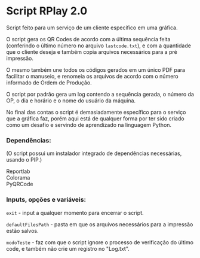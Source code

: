 # Script RPlay 2.0

Script feito para um serviço de um cliente específico em uma gráfica.  

O script gera os QR Codes de acordo com a última sequência feita (conferindo o último número no arquivo `lastcode.txt`), e com a quantidade que o cliente deseja e também copia arquivos necessários para a pré impressão. 

O mesmo também une todos os códigos gerados em um único PDF para facilitar o manuseio, e renomeia os arquivos de acordo com o número informado de Ordem de Produção.  

O script por padrão gera um log contendo a sequência gerada, o número da OP, o dia e horário e o nome do usuário da máquina.

No final das contas o script é demasiadamente específico para o serviço que a gráfica faz, porém aqui está de qualquer forma por ter sido criado como um desafio e servindo de aprendizado na linguagem Python.  

### Dependências:  
(O script possui um instalador integrado de dependências necessárias, usando o PIP.)

Reportlab  
Colorama  
PyQRCode  

### Inputs, opções e variáveis:  
`exit` - input a qualquer momento para encerrar o script.  

`defaultFilesPath` - pasta em que os arquivos necessários para a impressão estão salvos.  

`modoTeste` - faz com que o script ignore o processo de verificação do último code, e também não crie um registro no "Log.txt".  
